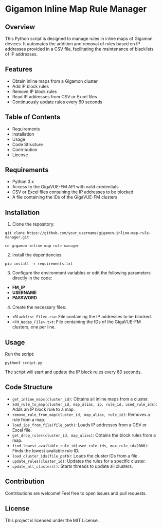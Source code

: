 # Gigamon Inline Map Rule Manager

## Overview
  This Python script is designed to manage rules in inline maps of Gigamon devices. It automates the addition and removal of rules based on IP addresses provided in a CSV file, facilitating the maintenance of blacklists of IP addresses.

## Features
  - Obtain inline maps from a Gigamon cluster
  - Add IP block rules
  - Remove IP block rules
  - Read IP addresses from CSV or Excel files
  - Continuously update rules every 60 seconds

## Table of Contents
  - Requirements
  - Installation
  - Usage
  - Code Structure
  - Contribution
  - License

## Requirements
  - Python 3.x
  - Access to the GigaVUE-FM API with valid credentials
  - CSV or Excel files containing the IP addresses to be blocked
  - A file containing the IDs of the GigaVUE-FM clusters
  
## Installation
  1. Clone the repository:

  `git clone https://github.com/your_username/gigamon-inline-map-rule-manager.git`

  `cd gigamon-inline-map-rule-manager`

  2. Install the dependencies:

  `pip install -r requirements.txt`

  3. Configure the environment variables or edit the following parameters directly in the code:
  - **FM_IP**
  - **USERNAME**
  - **PASSWORD**

  4. Create the necessary files:
  - `<Blacklist File>.csv`: File containing the IP addresses to be blocked.
  - `<FM_Nodes_File>.txt`: File containing the IDs of the GigaVUE-FM clusters, one per line.

## Usage
  Run the script:

  `python3 script.py`
  
The script will start and update the IP block rules every 60 seconds.

## Code Structure
  - `get_inline_maps(cluster_id)`: Obtains all inline maps from a cluster.
  - `add_rule_to_map(cluster_id, map_alias, ip, rule_id, used_rule_ids)`: Adds an IP block rule to a map.
  - `remove_rule_from_map(cluster_id, map_alias, rule_id)`: Removes a rule from a map.
  - `load_ips_from_file(file_path)`: Loads IP addresses from a CSV or Excel file.
  - `get_drop_rules(cluster_id, map_alias)`: Obtains the block rules from a map.
  - `find_lowest_available_rule_id(used_rule_ids, max_rule_id=2000)`: Finds the lowest available rule ID.
  - `load_cluster_ids(file_path)`: Loads the cluster IDs from a file.
  - `update_rules(cluster_id)`: Updates the rules for a specific cluster.
  - `update_all_clusters()`: Starts threads to update all clusters.

## Contribution
  Contributions are welcome! Feel free to open issues and pull requests.

## License
This project is licensed under the MIT License.
